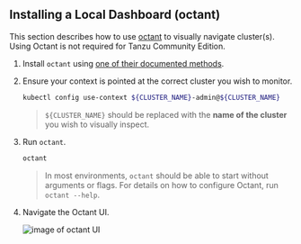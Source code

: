 ## Installing a Local Dashboard (octant)

This section describes how to use [octant](https://github.com/vmware-tanzu/octant)
to visually navigate cluster(s). Using Octant is not
required for Tanzu Community Edition.

1. Install `octant` using [one of their documented
   methods](https://reference.octant.dev/?path=/docs/docs-intro--page#getting-started).

1. Ensure your context is pointed at the correct cluster you wish to monitor.

    ```sh
    kubectl config use-context ${CLUSTER_NAME}-admin@${CLUSTER_NAME}
    ```

    > `${CLUSTER_NAME}` should be replaced with the **name of the cluster** you
    > wish to visually inspect.

1. Run `octant`.

    ```sh
    octant
    ```

    > In most environments, `octant` should be able to start without arguments or
    > flags.  For details on how to configure Octant, run `octant --help`.

1. Navigate the Octant UI.

    ![image of octant UI](../../img/octant-home.png)
